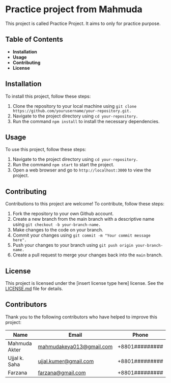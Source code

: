 # Practice project from Mahmuda
This project is called Practice Project. It aims to only for practice purpose.

## Table of Contents
- __Installation__
- __Usage__
- __Contributing__
- __License__

## Installation
To install this project, follow these steps:
1. Clone the repository to your local machine using 
`git clone https://github.com/yourusername/your-repository.git.`
2. Navigate to the project directory using `cd your-repository.`
3. Run the command `npm install` to install the necessary dependencies.

## Usage
To use this project, follow these steps:
1. Navigate to the project directory using `cd your-repository.`
2. Run the command `npm start` to start the project.
3. Open a web browser and go to `http://localhost:3000` to view the project.

## Contributing
Contributions to this project are welcome! To contribute, follow these steps:
1. Fork the repository to your own Github account.
2. Create a new branch from the main branch with a descriptive name using `git checkout -b your-branch-name.`
3. Make changes to the code on your branch.
4. Commit your changes using `git commit -m "Your commit message here".`
5. Push your changes to your branch using `git push origin your-branch-name.`
6. Create a pull request to merge your changes back into the `main` branch.

## License
This project is licensed under the [insert license type here] license. See the
[LICENSE.md](https://docs.github.com/en/repositories/managing-your-repositorys-settings-and-features/customizing-your-repository/licensing-a-repository) file for details.

## Contributors
Thank you to the following contributors who have helped to improve this project:

| Name | Email | Phone |
| ------- | ------------------------ | ----------- |
|Mahmuda Akter | mahmudakeya013@gmail.com | +8801######### |
|Ujjal k. Saha | ujjal.kumer@gmail.com | +8801######### |
|Farzana | farzana@gmail.com | +8801######### |
